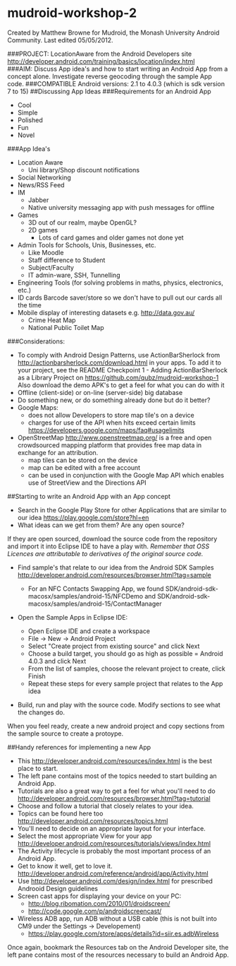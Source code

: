 mudroid-workshop-2
==================
Created by Matthew Browne for Mudroid, the Monash University Android Community.
Last edited 05/05/2012.


###PROJECT:		LocationAware from the Android Developers site http://developer.android.com/training/basics/location/index.html								
###AIM: 		Discuss App idea's and how to start writing an Android App from a concept alone. Investigate reverse geocoding through the sample App code.
###COMPATIBLE Android versions: 2.1 to 4.0.3 (which is sdk version 7 to 15)
##Discussing App Ideas
###Requirements for an Android App
- Cool
- Simple
- Polished
- Fun
- Novel

###App Idea's
- Location Aware
	- Uni library/Shop discount notifications
- Social Networking
- News/RSS Feed
- IM 
	- Jabber
	- Native university messaging app with push messages for offline
- Games
	- 3D out of our realm, maybe OpenGL?
	- 2D games 
		- Lots of card games and older games not done yet
- Admin Tools for Schools, Unis, Businesses, etc.
	- Like Moodle
	- Staff difference to Student
	- Subject/Faculty
	- IT admin-ware, SSH, Tunnelling
- Engineering Tools (for solving problems in maths, physics, electronics, etc.)
- ID cards Barcode saver/store so we don't have to pull out our cards all the time
- Mobile display of interesting datasets e.g. http://data.gov.au/
	- Crime Heat Map
	- National Public Toilet Map

###Considerations:
- To comply with Android Design Patterns, use ActionBarSherlock from http://actionbarsherlock.com/download.html in your apps. To add it to your project, see the README Checkpoint 1 - Adding ActionBarSherlock as a Library Project on https://github.com/qubz/mudroid-workshop-1 Also download the demo APK's to get a feel for what you can do with it
- Offline (client-side) or on-line (server-side) big database
- Do something new, or do something already done but do it better?
- Google Maps:
	- does not allow Developers to store map tile's on a device
	- charges for use of the API when hits exceed certain limits https://developers.google.com/maps/faq#usagelimits
- OpenStreetMap http://www.openstreetmap.org/ is a free and open crowdsourced mapping platform that provides free map data in exchange for an attribution.
	- map tiles can be stored on the device
	- map can be edited with a free account
	- can be used in conjunction with the Google Map API which enables use of StreetView and the Directions API


##Starting to write an Android App with an App concept
* Search in the Google Play Store for other Applications that are similar to our idea https://play.google.com/store?hl=en
* What ideas can we get from them? Are any open source?

If they are open sourced, download the source code from the repository and import it into Eclipse IDE to have a play with.
*Remember that OSS Licences are attributable to derivatives of the original source code.*

* Find sample's that relate to our idea from the Android SDK Samples http://developer.android.com/resources/browser.html?tag=sample
	- For an NFC Contacts Swapping App, we found SDK/android-sdk-macosx/samples/android-15/NFCDemo and SDK/android-sdk-macosx/samples/android-15/ContactManager

* Open the Sample Apps in Eclipse IDE:
	- Open Eclipse IDE and create a workspace
	- File -> New -> Android Project
	- Select "Create project from existing source" and click Next
	- Choose a build target, you should go as high as possible = Android 4.0.3 and click Next
	- From the list of samples, choose the relevant project to create, click Finish
	- Repeat these steps for every sample project that relates to the App idea

* Build, run and play with the source code. Modify sections to see what the changes do.

When you feel ready, create a new android project and copy sections from the sample source to create a protoype.

##Handy references for implementing a new App
- This http://developer.android.com/resources/index.html is the best place to start.
- The left pane contains most of the topics needed to start building an Android App.
- Tutorials are also a great way to get a feel for what you'll need to do http://developer.android.com/resources/browser.html?tag=tutorial
- Choose and follow a tutorial that closely relates to your idea.
- Topics can be found here too http://developer.android.com/resources/topics.html
- You'll need to decide on an appropriate layout for your interface.
- Select the most appropriate View for your app http://developer.android.com/resources/tutorials/views/index.html
- The Activity lifecycle is probably the most important process of an Android App.
- Get to know it well, get to love it. http://developer.android.com/reference/android/app/Activity.html
- Use http://developer.android.com/design/index.html for prescribed Androoid Design guidelines
- Screen cast apps for displaying your device on your PC:
	- http://blog.ribomation.com/2010/01/droidscreen/
	- http://code.google.com/p/androidscreencast/
- Wireless ADB app, run ADB without a USB cable (this is not built into CM9 under the Settings -> Developement)
	- https://play.google.com/store/apps/details?id=siir.es.adbWireless

Once again, bookmark the Resources tab on the Android Developer site, the left pane contains most of the resources necessary to build an Android App.

